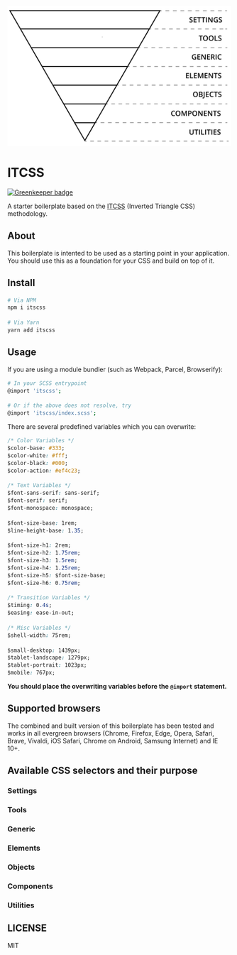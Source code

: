 ![Inverted Triangle CSS Visualization](https://github.com/scriptex/itscss/blob/master/itcss.svg)

# ITCSS

[![Greenkeeper badge](https://badges.greenkeeper.io/scriptex/itscss.svg)](https://greenkeeper.io/)

A starter boilerplate based on the [ITCSS](https://www.xfive.co/blog/itcss-scalable-maintainable-css-architecture/) (Inverted Triangle CSS) methodology.

## About

This boilerplate is intented to be used as a starting point in your application. You should use this as a foundation for your CSS and build on top of it.

## Install

```sh
# Via NPM
npm i itscss

# Via Yarn
yarn add itscss
```

## Usage

If you are using a module bundler (such as Webpack, Parcel, Browserify):

```sh
# In your SCSS entrypoint
@import 'itscss';

# Or if the above does not resolve, try
@import 'itscss/index.scss';
```

There are several predefined variables which you can overwrite:

```css
/* Color Variables */
$color-base: #333;
$color-white: #fff;
$color-black: #000;
$color-action: #ef4c23;

/* Text Variables */
$font-sans-serif: sans-serif;
$font-serif: serif;
$font-monospace: monospace;

$font-size-base: 1rem;
$line-height-base: 1.35;

$font-size-h1: 2rem;
$font-size-h2: 1.75rem;
$font-size-h3: 1.5rem;
$font-size-h4: 1.25rem;
$font-size-h5: $font-size-base;
$font-size-h6: 0.75rem;

/* Transition Variables */
$timing: 0.4s;
$easing: ease-in-out;

/* Misc Variables */
$shell-width: 75rem;

$small-desktop: 1439px;
$tablet-landscape: 1279px;
$tablet-portrait: 1023px;
$mobile: 767px;
```

**You should place the overwriting variables before the `@import` statement.**

## Supported browsers

The combined and built version of this boilerplate has been tested and works in all evergreen browsers (Chrome, Firefox, Edge, Opera, Safari, Brave, Vivaldi, iOS Safari, Chrome on Android, Samsung Internet) and IE 10+.

## Available CSS selectors and their purpose

### Settings

### Tools

### Generic

### Elements

### Objects

### Components

### Utilities

## LICENSE

MIT
